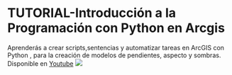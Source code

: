 # TUTORIAL-Introducción a la Programación con Python en Arcgis 
 Aprenderás a crear  scripts,sentencias y automatizar tareas  en ArcGIS con Python , para la creación de modelos de pendientes, aspecto y sombras. 
  Disponible en  <a href="https://www.youtube.com/watch?v=JgyqRRIxQ_M&t=16s" target = "_blank">Youtube</a>
  ![](https://user-images.githubusercontent.com/80126056/120830420-16fb6200-c524-11eb-8f09-542cb3417316.PNG)
  
